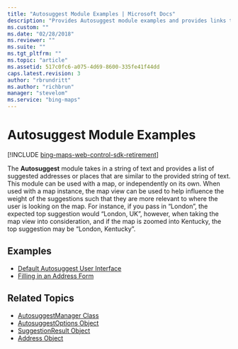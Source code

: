 ```yaml
---
title: "Autosuggest Module Examples | Microsoft Docs"
description: "Provides Autosuggest module examples and provides links to the default autosuggest user interface, filling in an address form, and additional related topics."
ms.custom: ""
ms.date: "02/28/2018"
ms.reviewer: ""
ms.suite: ""
ms.tgt_pltfrm: ""
ms.topic: "article"
ms.assetid: 517c0fc6-a075-4d69-8600-335fe41f44dd
caps.latest.revision: 3
author: "rbrundritt"
ms.author: "richbrun"
manager: "stevelom"
ms.service: "bing-maps"
---
```


# Autosuggest Module Examples

[!INCLUDE [bing-maps-web-control-sdk-retirement](../../../includes/bing-maps-web-control-sdk-retirement.md)]

The **Autosuggest** module takes in a string of text and provides a list of suggested addresses or places that are similar to the provided string of text. This module can be used with a map, or independently on its own. When used with a map instance, the map view can be used to help influence the weight of the suggestions such that they are more relevant to where the user is looking on the map. For instance, if you pass in “London”, the expected top suggestion would “London, UK”, however, when taking the map view into consideration, and if the map is zoomed into Kentucky, the top suggestion may be “London, Kentucky”.

## Examples

  * [Default Autosuggest User Interface](default-autosuggest-user-interface-example.md)
  * [Filling in an Address Form](filling-in-an-address-form-example.md)  

## Related Topics

  * [AutosuggestManager Class](../../modules/autosuggest-module/autosuggestmanager-class.md)
  * [AutosuggestOptions Object](../../modules/autosuggest-module/autosuggestoptions-object.md)
  * [SuggestionResult Object](../../modules/autosuggest-module/suggestionresult-object.md)
  * [Address Object](../../modules/autosuggest-module/address-object.md)
